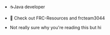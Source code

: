 - ☕Java developer
- 🤖 Check out FRC-Resources and frcteam3044

- Not really sure why you're reading this but hi

<!---
Autumn-Ou/Autumn-Ou is a ✨ special ✨ repository because its `README.md` (this file) appears on your GitHub profile.
You can click the Preview link to take a look at your changes.
--->
